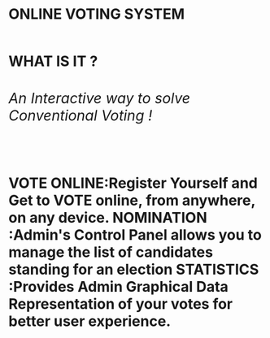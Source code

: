 
<br><br><h1><b>ONLINE VOTING SYSTEM<b><h2>
  <h4><b>WHAT IS IT ?<b></h4>
    <h6>An Interactive way to solve Conventional Voting !</h6><br>
     VOTE ONLINE:Register Yourself and Get to VOTE online, from anywhere, on any device.
     NOMINATION :Admin's Control Panel allows you to manage the list of candidates standing for an election
     STATISTICS :Provides Admin Graphical Data Representation of your votes for better user experience.
 
  

